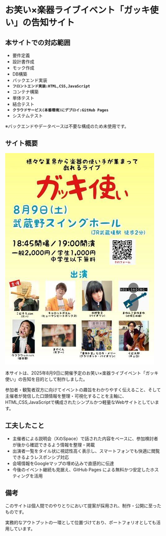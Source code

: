# お笑い×楽器ライブイベント「ガッキ使い」の告知サイト

## 本サイトでの対応範囲
- 要件定義
- 設計書作成
- モック作成
- DB構築
- バックエンド実装
- **`フロントエンド実装:HTML,CSS,JavaScript`**
- コンテナ構築
- 単体テスト
- 結合テスト
- **`クラウドサービス(本番環境)にデプロイ:GitHub Pages`**
- システムテスト

※バックエンドやデータベースは不要な構成のため未使用です。

## サイト概要
![告知画像](./images/flier.jpg)

本サイトは、2025年8月9日に開催予定のお笑い×楽器ライブイベント「ガッキ使い」の告知を目的として制作しました。

参加者・観覧者双方に向けてイベントの趣旨をわかりやすく伝えること、そして主催者が発信した口頭情報を整理・可視化することを主軸に、HTML,CSS,JavaScriptで構成されたシンプルかつ軽量なWebサイトとしています。

## 工夫したこと
- 主催者による説明会（XのSpace）で話された内容をベースに、参加検討者が後から確認できるよう情報を整理・掲載
- 出演者一覧をタイル状に視認性高く表示し、スマートフォンでも快適に閲覧できるようレスポンシブ対応
- 会場情報をGoogleマップの埋め込みで直感的に伝達
- 今後のイベント継続も見据え、GitHub Pages による無料かつ安定したホスティングを活用

## 備考
このサイトは個人間でのやりとりにおいて提案が採用され、制作・公開に至ったものです。

実務的なアウトプットの一環として位置づけており、ポートフォリオとしても活用しています。
